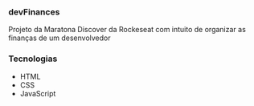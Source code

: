 ### devFinances
Projeto da Maratona Discover da Rockeseat com intuito de organizar as finanças de um desenvolvedor



### Tecnologias 
- HTML
- CSS
- JavaScript
